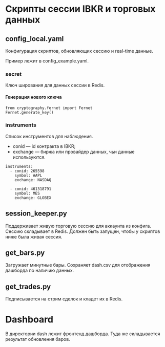 # Скрипты сессии IBKR и торговых данных 


## config_local.yaml
Конфигурация скриптов, обновляющих сессию и real-time данные.

Пример лежит в config_example.yaml.

### secret
Ключ ширования для данных сессии в Redis.

#### Генерация нового ключа
```
from cryptography.fernet import Fernet
Fernet.generate_key()
```

### instruments
Список инструментов для наблюдения.
* conid — id контракта в IBKR;
* exchange — биржа или провайдер данных, чьи данные используются.
```
instruments:
  - conid: 265598
    symbol: AAPL
    exchange: NASDAQ

  - conid: 461318791
    symbol: MES
    exchange: GLOBEX
```


## session_keeper.py

Поддерживает живую торговую сессию для аккаунта из конфига.
Сессию складывает в Redis. Должен быть запущен, чтобы у скриптов ниже была живая сессия.


## get_bars.py

Загружает минутные бары. Сохраняет dash.csv для отображения дашборда по наличию данных.


## get_trades.py

Подписывается на стрим сделок и кладет их в Redis.


# Dashboard

В директории dash лежит фронтенд дашборда. Туда же складывается результат обновления баров.
